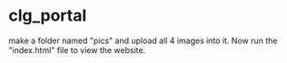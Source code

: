 # clg_portal
make a folder named "pics" and upload all 4 images into it.
Now run the "index.html" file to view the website.
